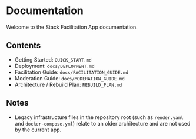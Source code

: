 # Documentation

Welcome to the Stack Facilitation App documentation.

## Contents

- Getting Started: `QUICK_START.md`
- Deployment: `docs/DEPLOYMENT.md`
- Facilitation Guide: `docs/FACILITATION_GUIDE.md`
- Moderation Guide: `docs/MODERATION_GUIDE.md`
- Architecture / Rebuild Plan: `REBUILD_PLAN.md`

## Notes

- Legacy infrastructure files in the repository root (such as `render.yaml` and `docker-compose.yml`) relate to an older architecture and are not used by the current app.
